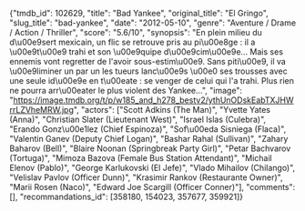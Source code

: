 {"tmdb_id": 102629, "title": "Bad Yankee", "original_title": "El Gringo", "slug_title": "bad-yankee", "date": "2012-05-10", "genre": "Aventure / Drame / Action / Thriller", "score": "5.6/10", "synopsis": "En plein milieu du d\u00e9sert mexicain, un flic se retrouve pris au pi\u00e8ge : il a \u00e9t\u00e9 trahi et son \u00e9quipe d\u00e9cim\u00e9e... Mais ses ennemis vont regretter de l'avoir sous-estim\u00e9. Sans piti\u00e9, il va \u00e9liminer un par un les tueurs lanc\u00e9s \u00e0 ses trousses avec une seule id\u00e9e en t\u00eate : se venger de celui qui l'a trahi. Plus rien ne pourra arr\u00eater le plus violent des Yankee...", "image": "https://image.tmdb.org/t/p/w185_and_h278_bestv2/ythUnODskEabTXJHWrrLZVheMRW.jpg", "actors": ["Scott Adkins (The Man)", "Yvette Yates (Anna)", "Christian Slater (Lieutenant West)", "Israel Islas (Culebra)", "Erando Gonz\u00e1lez (Chief Espinoza)", "Sof\u00eda Sisniega (Flaca)", "Valentin Ganev (Deputy Chief Logan)", "Bashar Rahal (Sullivan)", "Zahary Baharov (Bell)", "Blaire Noonan (Springbreak Party Girl)", "Petar Bachvarov (Tortuga)", "Mimoza Bazova (Female Bus Station Attendant)", "Michail Elenov (Pablo)", "George Karlukovski (El Jefe)", "Vlado Mihailov (Chilango)", "Velislav Pavlov (Officer Dunn)", "Krasimir Rankov (Restaurante Owner)", "Marii Rosen (Naco)", "Edward Joe Scargill (Officer Conner)"], "comments": [], "recommandations_id": [358180, 154023, 357677, 359921]}